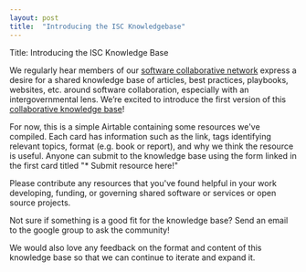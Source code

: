 ```yaml
---
layout: post
title:  "Introducing the ISC Knowledgebase"
---
```


Title: Introducing the ISC Knowledge Base 

We regularly hear members of our [software collaborative network](https://groups.google.com/u/0/a/georgetown.edu/g/software-coops?pli=1) express a desire for a shared knowledge base of articles, best practices, playbooks, websites, etc. around software collaboration, especially with an intergovernmental lens. We’re excited to introduce the first version of this [collaborative knowledge base](https://airtable.com/shr3BE3zCqCdyeGSL/tblGKJHxQVrhx49CS)! 

For now, this is a simple Airtable containing some resources we've compiled. Each card has information such as the link, tags identifying relevant topics, format (e.g. book or report), and why we think the resource is useful. Anyone can submit to the knowledge base using the form linked in the first card titled "* Submit resource here!"




Please contribute any resources that you've found helpful in your work developing, funding, or governing shared software or services or open source projects. 

Not sure if something is a good fit for the knowledge base? Send an email to the google group to ask the community!

We would also love any feedback on the format and content of this knowledge base so that we can continue to iterate and expand it.
